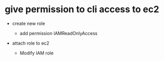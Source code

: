 # give permission to cli access to ec2

- create new role
  - add permission IAMReadOnlyAccess

- attach role to ec2
  - Modify IAM role
